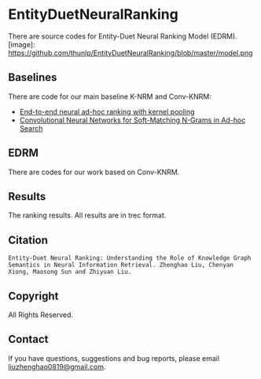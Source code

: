 # EntityDuetNeuralRanking
There are source codes for Entity-Duet Neural Ranking Model (EDRM).
[image]: https://github.com/thunlp/EntityDuetNeuralRanking/blob/master/model.png

## Baselines

There are code for our main baseline K-NRM and Conv-KNRM:

- [End-to-end neural ad-hoc ranking with kernel pooling](http://www.cs.cmu.edu/afs/cs/user/cx/www/papers/K-NRM.pdf)
- [Convolutional Neural Networks for Soft-Matching N-Grams in Ad-hoc Search](http://www.cs.cmu.edu/~zhuyund/papers/WSDM_2018_Dai.pdf)


## EDRM

There are codes for our work based on Conv-KNRM.


## Results

The ranking results. All results are in trec format.

## Citation
```
Entity-Duet Neural Ranking: Understanding the Role of Knowledge Graph Semantics in Neural Information Retrieval. Zhenghao Liu, Chenyan Xiong, Maosong Sun and Zhiyuan Liu.
```

## Copyright

All Rights Reserved.


## Contact
If you have questions, suggestions and bug reports, please email liuzhenghao0819@gmail.com.
